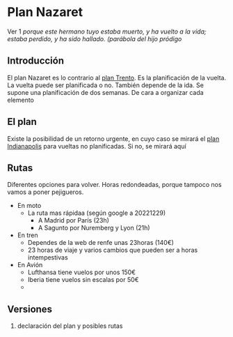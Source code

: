 # Plan Nazaret
Ver 1
_porque este hermano tuyo estaba muerto, y ha vuelto a la vida; estaba perdido, y ha sido hallado. (parábola del hijo pródigo_

## Introducción
El plan Nazaret es lo contrario al [plan Trento](Trento.md). Es la planificación de la vuelta. La vuelta puede ser planificada o no. También depende de la ida. Se supone una planificación de dos semanas. De cara a organizar cada elemento

## El plan
Existe la posibilidad de un retorno urgente, en cuyo caso se mirará el [plan Indianapolis](Indianapolis.md) para vueltas no planificadas. Si no, se mirará aquí


## Rutas
Diferentes opciones para volver. Horas redondeadas, porque tampoco nos vamos a poner pejigueros.
- En moto
  - La ruta mas rápidaa (según google a 20221229)
    - A Madrid por París (23h)
    - A Sagunto por Nuremberg y Lyon (21h)
- En tren
  - Dependes de la web de renfe unas 23horas (140€)
  - 23 horas de viaje y varios cambios que pueden ser a horas intempestivas
- En Avión
  - Lufthansa tiene vuelos por unos 150€
  - Iberia tiene vuelos sin escalas por 50€
  - 
## Versiones

1. declaración del plan y posibles rutas